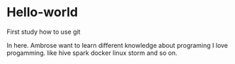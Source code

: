 # Hello-world
First study how to use git

In here. Ambrose want to learn different knowledge about programing
I love progamming. like hive spark docker linux storm and so on.
